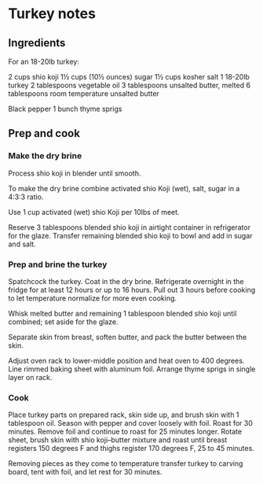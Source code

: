 # Turkey notes

## Ingredients

For an 18-20lb turkey:

2 cups shio koji
1½ cups (10½ ounces) sugar
1½ cups kosher salt
1 18-20lb turkey
2 tablespoons vegetable oil
3 tablespoons unsalted butter,
melted
6 tablespoons room temperature unsalted butter 

Black pepper
1 bunch thyme sprigs

## Prep and cook

### Make the dry brine

Process shio koji in blender until smooth. 

To make the dry brine combine activated shio Koji (wet), salt, sugar in a 4:3:3 ratio.

Use 1 cup activated (wet) shio Koji per 10lbs of meet.

Reserve 3 tablespoons blended shio koji in airtight container in refrigerator for the glaze. Transfer remaining blended shio koji to bowl and add in sugar and salt.

### Prep and brine the turkey

Spatchcock the turkey. Coat in the dry brine. Refrigerate overnight in the fridge for at least 12 hours or up to 16 hours. Pull out 3 hours before cooking to let temperature normalize for more even cooking.

Whisk melted butter and remaining 1 tablespoon blended shio koji until combined; set aside for the glaze.

Separate skin from breast, soften butter, and pack the butter between the skin.

Adjust oven rack to lower-middle position and heat oven to 400 degrees. Line rimmed baking sheet with aluminum foil. Arrange thyme sprigs in single layer on rack. 

### Cook

Place turkey parts on prepared rack, skin side up, and brush skin with 1 tablespoon oil. Season with pepper and cover loosely with foil. Roast for 30 minutes. Remove foil and continue to roast for 25 minutes longer. Rotate sheet, brush skin with shio koji–butter mixture and roast until breast registers 150 degrees F and thighs register 170 degrees F, 25 to 45 minutes.

Removing pieces as they come to temperature transfer turkey to carving board, tent with foil, and let rest for 30 minutes.
